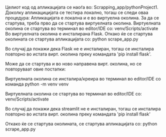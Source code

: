 Целиот код од апликацијата се наоѓа во: Scrapping_app/pythonProject1. 
Доколку апликацицијата се тестира локално, тогаш се следи оваа процедура: Апликацијата е локална и е во виртуелна околина. За да се стартува, треба прво да се стартува виртуелната околина. Виртуелната околина се стартува во терминал во editor/IDE со: venv/Scripts/activate Во виртуелната околина е инсталирана Flask. Откако ќе се стартува околината се стартува апликацијата со: python scrape_app.py

Во случај да покажи дека Flask не е инсталиран, тогаш се инсталира повторно во истата вирт. околина преку командата 'pip install flask'.

Moже да се стартува и во ново направена вирт. околина, но се повторуваат овие постапки:

Виртуелната околина се инсталира/креира во терминал во editor/IDE со команда python -m venv venv

Виртуелната околина се стартува во терминал во editor/IDE со: venv/Scripts/activate

Во случај да покажи дека streamlit не е инсталиран, тогаш се инсталира повторно во истата вирт. околина преку командата 'pip install flask'

Откако ќе се стартува околината, се стартува апликацијата со: python scrape_app.py
